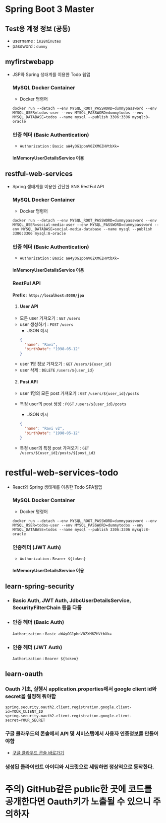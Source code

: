 # Spring Boot 3 Master

## Test용 계정 정보 (공통)

- username : `in28minutes`
- password : `dummy`

## myfirstwebapp

- JSP와 Spring 생태계를 이용한 Todo 웹앱
  ### MySQL Docker Container
  - Docker 명령어
  ```
  docker run --detach --env MYSQL_ROOT_PASSWORD=dummypassword --env MYSQL_USER=todos-user --env MYSQL_PASSWORD=dummytodos --env MYSQL_DATABASE=todos --name mysql --publish 3306:3306 mysql:8-oracle
  ```
  ### 인증 헤더 (Basic Authentication)
  - `Authorization` : `Basic aW4yOG1pbnV0ZXM6ZHVtbXk=`
  #### InMemoryUserDetailsService 이용

## restful-web-services

- Spring 생태계를 이용한 간단한 SNS RestFul API

  ### MySQL Docker Container

  - Docker 명령어

  ```
  docker run --detach --env MYSQL_ROOT_PASSWORD=dummypassword --env MYSQL_USER=social-media-user --env MYSQL_PASSWORD=dummypassword --env MYSQL_DATABASE=social-media-database --name mysql --publish 3306:3306 mysql:8-oracle
  ```

  ### 인증 헤더 (Basic Authentication)

  - `Authorization` : `Basic aW4yOG1pbnV0ZXM6ZHVtbXk=`

  #### InMemoryUserDetailsService 이용

  ### RestFul API

  #### Prefix : `http://localhost:8080/jpa`

  1. #### User API

  - 모든 user 가져오기 : `GET` `/users`
  - user 생성하기 : `POST` `/users`
    - JSON 예시
    ```json
    {
      "name": "Ravi",
      "birthDate": "1998-05-12"
    }
    ```
  - user 1명 정보 가져오기 : `GET` `/users/${user_id}`
  - user 삭제 : `DELETE` `/users/${user_id}`

  2. #### Post API

  - user 1명의 모든 post 가져오기 : `GET` `/users/${user_id}/posts`
  - 특정 user의 post 생성 : `POST` `/users/${user_id}/posts`

    - JSON 예시

    ```json
    {
      "name": "Ravi v2",
      "birthDate": "1998-05-12"
    }
    ```

  - 특정 user의 특정 post 가져오기 : `GET` `/users/${user_id}/posts/${post_id}`

# restful-web-services-todo

- React와 Spring 생태계를 이용한 Todo SPA웹앱
  ### MySQL Docker Container
  - Docker 명령어
  ```
  docker run --detach --env MYSQL_ROOT_PASSWORD=dummypassword --env MYSQL_USER=todos-user --env MYSQL_PASSWORD=dummytodos --env MYSQL_DATABASE=todos --name mysql --publish 3306:3306 mysql:8-oracle
  ```
  ### 인증헤더 (JWT Auth)
  - `Authorization` : `Bearer ${token}`
  #### InMemoryUserDetailsService 이용

## learn-spring-security

- ### Basic Auth, JWT Auth, JdbcUserDetailsService, SecurityFilterChain 등을 다룸
- ### 인증 헤더 (Basic Auth)
  `Authorization` : `Basic aW4yOG1pbnV0ZXM6ZHVtbXk=`
- ### 인증 헤더 (JWT Auth)
  `Authorization` : `Bearer ${token}`

## learn-oauth

### Oauth 기초, 실행시 application.properties에서 google client id와 secret을 설정해 줘야함

```properties
spring.security.oauth2.client.registration.google.client-id=YOUR_CLIENT_ID
spring.security.oauth2.client.registration.google.client-secret=YOUR_SECRET
```

### 구글 클라우드의 콘솔에서 API 및 서비스탭에서 사용자 인증정보를 만들어야함

- [구글 클라우드 콘솔 바로가기](https://console.cloud.google.com/)

### 생성된 클라이언트 아이디와 시크릿으로 세팅하면 정상적으로 동작한다.

# 주의) GitHub같은 public한 곳에 코드를 공개한다면 Oauth키가 노출될 수 있으니 주의하자
